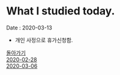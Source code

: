 # What I studied today.
Date : 2020-03-13

- 개인 사정으로 휴가신청함.


[돌아가기](../README.md)  
[2020-02-28](whatIStudied_200228.md)  
[2020-03-06](whatIStudied_200306.md)  














